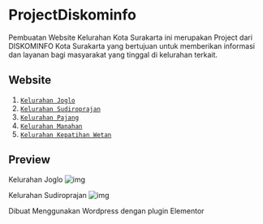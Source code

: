 # ProjectDiskominfo
Pembuatan Website Kelurahan Kota Surakarta ini merupakan Project dari DISKOMINFO Kota Surakarta yang bertujuan untuk memberikan informasi dan layanan bagi masyarakat yang tinggal di kelurahan terkait.

## Website 
1. [`Kelurahan Joglo`](https://kel-joglo.surakarta.go.id)
2. [`Kelurahan Sudiroprajan`](https://kel-sudiroprajan.surakarta.go.id)
3. [`Kelurahan Pajang`](https://kel-pajang.surakarta.go.id)
4. [`Kelurahan Manahan`](https://kel-manahan.surakarta.go.id)
5. [`Kelurahan Kepatihan Wetan`](https://kel-kepatihanwetan.surakarta.go.id)

## Preview
Kelurahan Joglo
![img](https://user-images.githubusercontent.com/71810571/218051443-d1657a85-12a5-49a0-92cb-8a616cf6fadc.JPG)

Kelurahan Sudiroprajan
![img](https://user-images.githubusercontent.com/71810571/218053150-f7a3bfac-af94-417c-a74a-ba379110362f.png)


Dibuat Menggunakan Wordpress dengan plugin Elementor

